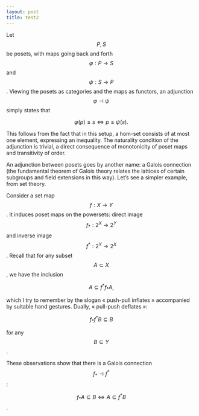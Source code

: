 ```yaml
---
layout: post
title: test2
--- 
```


<script type="text/javascript" src="https://cdn.mathjax.org/mathjax/latest/MathJax.js?config=TeX-AMS-MML_HTMLorMML"></script>

Let $$P,S$$ be posets, with maps going back and forth $$\varphi: P\to S$$ and $$\psi:S\to P$$. Viewing the posets as categories and the maps as functors, an adjunction $$\varphi \dashv \psi$$ simply states that

$$\varphi (p) \leq s \Leftrightarrow p \leq \psi (s).$$


This follows from the fact that in this setup, a hom-set consists of at most one element, expressing an inequality. The naturality condition of the adjunction is trivial, a direct consequence of monotonicity of poset maps and transitivity of order.

An adjunction between posets goes by another name: a Galois connection (the fundamental theorem of Galois theory relates the lattices of certain subgroups and field extensions in this way). Let’s see a simpler example, from set theory.

Consider a set map $$f:X\to Y$$. It induces poset maps on the powersets: direct image $$f_*: 2^X\to 2^Y$$ and inverse image $$f^*:2^Y\to 2^X$$. Recall that for any subset $$A\subset X$$, we have the inclusion

$$A\subseteq f^*f_*A,$$

which I try to remember by the slogan « push-pull inflates » accompanied by suitable hand gestures. Dually, « pull-push deflates »:

$$ f_*f^*B \subseteq B$$

for any $$B\subseteq Y$$.

These observations show that there is a Galois connection $$f_* \dashv f^*$$:

$$ f_* A \subseteq  B \Leftrightarrow A \subseteq f^* B$$.

